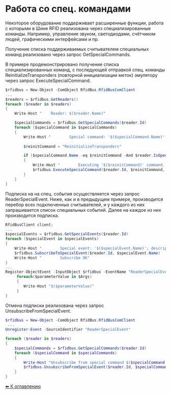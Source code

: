 Работа со спец. командами
=========================

Некоторое оборудование поддерживает расширенные функции, работа с которыми в Шине RFID
реализована через специализированные команды. Например, управление звуком,
светодиодами, счётчиком людей, графическими интерфейсами и пр.

Получение списка поддерживаемых считывателем специальных команд реализовано через запрос
GetSpecialCommands.

В примере продемонстрировано получение списка специализированных команд, с последующей
отправкой спец. команды ReinitializeTransponders (повторной инициализации меток)
эмулятору через запрос ExecuteSpecialCommand.

```cs
$rfidbus = New-Object -ComObject RfidBus.RfidBusComClient
...
$readers = $rfidbus.GetReaders()
foreach ($reader in $readers) 
{
    Write-Host "    Reader: $($reader.Name)"

    $specialCommands = $rfidbus.GetSpecialCommands($reader.Id)
    foreach ($specialCommand in $specialCommands)
    {
        Write-Host "        Special command: '$($specialCommand.Name)'; description: $($specialCommand.Description)"
    
        $reinitCommand = "ReinitializeTransponders"

        if ($specialCommand.Name -eq $reinitCommand -And $reader.IsOpen)
        {
            Write-Host "        Executing '$($reinitCommand)' command..."
            $rfidbus.ExecuteSpecialCommand($reader.Id, $reinitCommand, $null)
        }
    }
}
```

Подписка на на спец. события осуществляется через запрос ReaderSpecialEvent. Ниже,
как и в предыдущем примере, производится перебор всех подключенных считывателей, и
у каждого из них запрашивается список специальных событий. Далее  на каждое из них
производится подписка.

```cs
RfidBusClient client;
...
$specialEvents = $rfidbus.GetSpecialEvents($reader.Id)
foreach ($specialEvent in $specialEvents)
{
    Write-Host "        Special event: '$($specialEvent.Name)'; description: $($specialEvent.Description)"
    $rfidbus.SubscribeToSpecialEvent($reader.Id, $specialEvent.Name)
    Write-Host "        Subscribe OK"
}
...
Register-ObjectEvent -InputObject $rfidbus -EventName "ReaderSpecialEvent" –SourceIdentifier "ReaderSpecialEvent" -Action{
     foreach($parameterValue in $Args)
     {
        Write-Host "$($parameterValue)"
     }
}
```

Отмена подписки реализована через запрос UnsubscribeFromSpecialEvent.

```powershell
$rfidbus = New-Object -ComObject RfidBus.RfidBusComClient
 ...
Unregister-Event -SourceIdentifier "ReaderSpecialEvent"

foreach ($reader in $readers) 
{
    $specialCommands = $rfidbus.GetSpecialCommands($reader.Id)
    foreach ($specialCommand in $specialCommands)
    {
        Write-Host "Unsubscribe from special command $($specialCommand.Name); Reader $($reader.Name);"
        $rfidbus.UnsubscribeFromSpecialEvent($reader.Id, $specialCommand.Name)
    }
}
```

[⬅ К оглавлению](../README.md)
